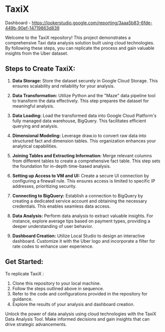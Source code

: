 # TaxiX

Dashboard - https://lookerstudio.google.com/reporting/3aaa5b83-6fde-449b-90ef-14719863d839

Welcome to the TaxiX repository! This project demonstrates a comprehensive Taxi data analysis solution built using cloud technologies. By following these steps, you can replicate the process and gain valuable insights from the Uber dataset.

## Steps to Create TaxiX:

1. **Data Storage:**
   Store the dataset securely in Google Cloud Storage. This ensures scalability and reliability for your analysis.

2. **Data Transformation:**
   Utilize Python and the "Maze" data pipeline tool to transform the data effectively. This step prepares the dataset for meaningful analysis.

3. **Data Loading:**
   Load the transformed data into Google Cloud Platform's fully managed data warehouse, BigQuery. This facilitates efficient querying and analysis.

4. **Dimensional Modeling:**
   Leverage draw.io to convert raw data into structured fact and dimension tables. This organization enhances your analytical capabilities.

5. **Joining Tables and Extracting Information:**
   Merge relevant columns from different tables to create a comprehensive fact table. This step sets the foundation for in-depth time-based analysis.

6. **Setting up Access to VM and UI:**
   Create a secure UI connection by configuring a firewall rule. This ensures access is limited to specific IP addresses, prioritizing security.

7. **Connecting to BigQuery:**
   Establish a connection to BigQuery by creating a dedicated service account and obtaining the necessary credentials. This enables seamless data access.

8. **Data Analysis:**
   Perform data analysis to extract valuable insights. For instance, explore average tips based on payment types, providing a deeper understanding of user behavior.

9. **Dashboard Creation:**
   Utilize Local Studio to design an interactive dashboard. Customize it with the Uber logo and incorporate a filter for rate codes to enhance user experience.

## Get Started:

To replicate TaxiX :

1. Clone this repository to your local machine.
2. Follow the steps outlined above in sequence.
3. Refer to the code and configurations provided in the repository for guidance.
4. Explore the results of your analysis and dashboard creation.

Unlock the power of data analysis using cloud technologies with the TaxiX Data Analysis Tool. Make informed decisions and gain insights that can drive strategic advancements.
